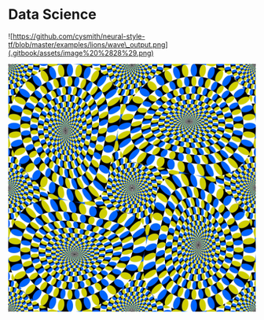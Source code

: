 # Data Science

![https://github.com/cysmith/neural-style-tf/blob/master/examples/lions/wave\_output.png](.gitbook/assets/image%20%2828%29.png)

![](.gitbook/assets/image%20%2816%29.png)


